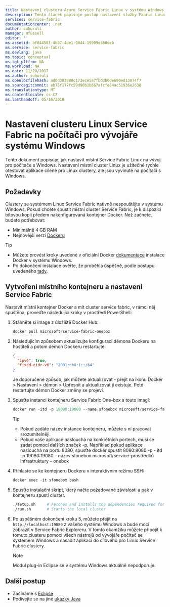 ```yaml
---
title: Nastavení clusteru Azure Service Fabric Linux v systému Windows | Microsoft Docs
description: Tento článek popisuje postup nastavení služby Fabric Linux clusterů se systémem na vývoj pro počítače s Windows. To je obzvláště užitečné pro různé platformy vývoj.
services: service-fabric
documentationcenter: .net
author: suhuruli
manager: mfussell
editor: ''
ms.assetid: bf84458f-4b87-4de1-9844-19909e368deb
ms.service: service-fabric
ms.devlang: java
ms.topic: conceptual
ms.tgt_pltfrm: NA
ms.workload: NA
ms.date: 11/20/2017
ms.author: suhuruli
ms.openlocfilehash: ad0d383888c173ece5a7fbd3b0de690ed13074f7
ms.sourcegitcommit: eb75f177fc59d90b1b667afcfe64ac51936e2638
ms.translationtype: MT
ms.contentlocale: cs-CZ
ms.lasthandoff: 05/16/2018
---
```

# <a name="set-up-a-linux-service-fabric-cluster-on-your-windows-developer-machine"></a>Nastavení clusteru Linux Service Fabric na počítači pro vývojáře systému Windows

Tento dokument popisuje, jak nastavit místní Service Fabric Linux na vývoj pro počítače s Windows. Nastavení místní cluster Linux je užitečné rychle otestovat aplikace cílené pro Linux clustery, ale jsou vyvinuté na počítači s Windows.

## <a name="prerequisites"></a>Požadavky
Clustery se systémem Linux Service Fabric nativně nespouštějte v systému Windows. Pokud chcete spustit místní cluster Service Fabric, je k dispozici bitovou kopii předem nakonfigurovaná kontejner Docker. Než začnete, budete potřebovat:

* Minimálně 4 GB RAM
* Nejnovější verzi [Dockeru](https://store.docker.com/editions/community/docker-ce-desktop-windows)

>[!TIP]
> * Můžete provést kroky uvedené v oficiální Docker [dokumentace](https://store.docker.com/editions/community/docker-ce-desktop-windows/plans/docker-ce-desktop-windows-tier?tab=instructions) instalace Docker v systému Windows. 
> * Po dokončení instalace ověřte, že proběhla úspěšně, podle postupu uvedeného [tady](https://docs.docker.com/docker-for-windows/#check-versions-of-docker-engine-compose-and-machine).


## <a name="create-a-local-container-and-setup-service-fabric"></a>Vytvoření místního kontejneru a nastavení Service Fabric
Nastavit místní kontejner Docker a mít cluster service fabric, v rámci něj spuštěna, proveďte následující kroky v prostředí PowerShell:

1. Stáhněte si image z úložiště Docker Hub:

    ```powershell
    docker pull microsoft/service-fabric-onebox
    ```

2. Následujícím způsobem aktualizujte konfiguraci démona Dockeru na hostiteli a potom démon Dockeru restartujte: 

    ```json
    {
      "ipv6": true,
      "fixed-cidr-v6": "2001:db8:1::/64"
    }
    ```
    Je doporučené způsob, jak můžete aktualizovat - přejít na ikonu Docker > Nastavení > démon > Upřesnit a aktualizovat ji existuje. Poté restartujte démon Docker změny se projeví. 

3. Spusťte instanci kontejneru Service Fabric One-box s touto imagí:

    ```powershell
    docker run -itd -p 19080:19080 --name sfonebox microsoft/service-fabric-onebox
    ```
    >[!TIP]
    > * Pokud zadáte název instance kontejneru, můžete s ní pracovat srozumitelněji. 
    > * Pokud vaše aplikace naslouchá na konkrétních portech, musí se zadat pomocí dalších značek -p. Například pokud aplikace naslouchá na portu 8080, spusťte docker spustit 8080:8080 -p - itd -p 19080:19080 – název sfonebox microsoft/service-prostředků infrastruktury – onebox

4. Přihlaste se ke kontejneru Dockeru v interaktivním režimu SSH:

    ```powershell
    docker exec -it sfonebox bash
    ```

5. Spusťte instalační skript, který načte požadované závislosti a pak v kontejneru spustí cluster.

    ```bash
    ./setup.sh     # Fetches and installs the dependencies required for Service Fabric to run
    ./run.sh       # Starts the local cluster
    ```

6. Po úspěšném dokončení kroku 5, můžete přejít na ``http://localhost:19080`` z vašeho systému Windows a bude moci zobrazit v Service Fabric Exploreru. V tomto okamžiku můžete připojit k tomuto clusteru pomocí všech nástrojů od vývojáře počítač se systémem Windows a nasadit aplikaci do cílového pro Linux Service Fabric clustery. 

    > [!NOTE]
    > Modul plug-in Eclipse se v systému Windows aktuálně nepodporuje. 

## <a name="next-steps"></a>Další postup
* Začínáme s [Eclipse](https://docs.microsoft.com/azure/service-fabric/service-fabric-get-started-eclipse)
* Podívejte se na jiné [ukázky Java](https://github.com/Azure-Samples/service-fabric-java-getting-started)


<!-- Image references -->

[publishdialog]: ./media/service-fabric-manage-multiple-environment-app-configuration/publish-dialog-choose-app-config.png
[app-parameters-solution-explorer]:./media/service-fabric-manage-multiple-environment-app-configuration/app-parameters-in-solution-explorer.png